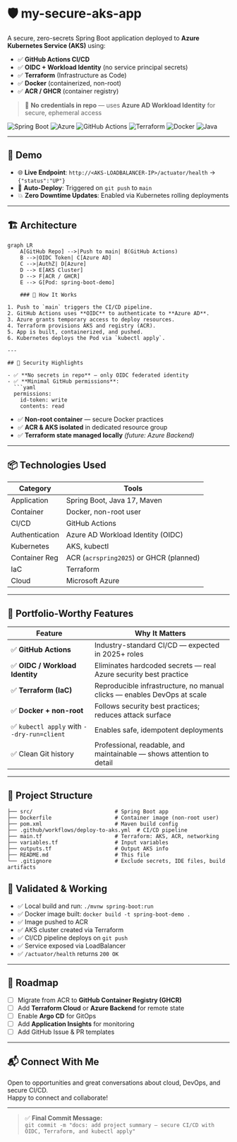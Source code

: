 # 🛡️ my-secure-aks-app

A secure, zero-secrets Spring Boot application deployed to **Azure Kubernetes Service (AKS)** using:

- ✅ **GitHub Actions CI/CD**
- ✅ **OIDC + Workload Identity** (no service principal secrets)
- ✅ **Terraform** (Infrastructure as Code)
- ✅ **Docker** (containerized, non-root)
- ✅ **ACR / GHCR** (container registry)

> 🔐 **No credentials in repo** — uses **Azure AD Workload Identity** for secure, ephemeral access

![Spring Boot](https://img.shields.io/badge/Spring_Boot-%236DB33F?logo=spring&logoColor=white)
![Azure](https://img.shields.io/badge/Azure-0078D4?logo=microsoftazure&logoColor=white)
![GitHub Actions](https://img.shields.io/badge/GitHub_Actions-2088FF?logo=github-actions&logoColor=white)
![Terraform](https://img.shields.io/badge/Terraform-%235835CC?logo=terraform&logoColor=white)
![Docker](https://img.shields.io/badge/Docker-%232496ED?logo=docker&logoColor=white)
![Java](https://img.shields.io/badge/Java-ED8B00?logo=openjdk&logoColor=white)

---

## 🎯 Demo

- 🌐 **Live Endpoint**: `http://<AKS-LOADBALANCER-IP>/actuator/health` → `{"status":"UP"}`
- 🔄 **Auto-Deploy**: Triggered on `git push` to `main`
- 💥 **Zero Downtime Updates**: Enabled via Kubernetes rolling deployments

---

## 🏗️ Architecture

```mermaid
graph LR
    A[GitHub Repo] -->|Push to main| B(GitHub Actions)
    B -->|OIDC Token| C[Azure AD]
    C -->|AuthZ| D[Azure]
    D --> E[AKS Cluster]
    D --> F[ACR / GHCR]
    E --> G[Pod: spring-boot-demo]   

    ### 🔗 How It Works

1. Push to `main` triggers the CI/CD pipeline.
2. GitHub Actions uses **OIDC** to authenticate to **Azure AD**.
3. Azure grants temporary access to deploy resources.
4. Terraform provisions AKS and registry (ACR).
5. App is built, containerized, and pushed.
6. Kubernetes deploys the Pod via `kubectl apply`.

---

## 🔐 Security Highlights

- ✅ **No secrets in repo** — only OIDC federated identity
- ✅ **Minimal GitHub permissions**:
  ```yaml
  permissions:
    id-token: write
    contents: read   
  ```

- ✅ **Non-root container** — secure Docker practices
- ✅ **ACR & AKS isolated** in dedicated resource group
- ✅ **Terraform state managed locally** *(future: Azure Backend)*

---

## 📦 Technologies Used

| Category       | Tools |
|----------------|-------|
| Application    | Spring Boot, Java 17, Maven |
| Container      | Docker, non-root user |
| CI/CD          | GitHub Actions |
| Authentication | Azure AD Workload Identity (OIDC) |
| Kubernetes     | AKS, kubectl |
| Container Reg  | ACR (`acrspring2025`) or GHCR (planned) |
| IaC            | Terraform |
| Cloud          | Microsoft Azure |

---

## 🌟 Portfolio-Worthy Features

| Feature | Why It Matters |
|--------|----------------|
| ✅ **GitHub Actions** | Industry-standard CI/CD — expected in 2025+ roles |
| ✅ **OIDC / Workload Identity** | Eliminates hardcoded secrets — real Azure security best practice |
| ✅ **Terraform (IaC)** | Reproducible infrastructure, no manual clicks — enables DevOps at scale |
| ✅ **Docker + non-root** | Follows security best practices; reduces attack surface |
| ✅ `kubectl apply` with `--dry-run=client` | Enables safe, idempotent deployments |
| ✅ Clean Git history | Professional, readable, and maintainable — shows attention to detail |

---

## 📂 Project Structure

``` my-secure-aks-app/
├── src/                          # Spring Boot app
├── Dockerfile                    # Container image (non-root user)
├── pom.xml                       # Maven build config
├── .github/workflows/deploy-to-aks.yml  # CI/CD pipeline
├── main.tf                       # Terraform: AKS, ACR, networking
├── variables.tf                  # Input variables
├── outputs.tf                    # Output AKS info
├── README.md                     # This file
└── .gitignore                    # Exclude secrets, IDE files, build artifacts   
```

## 🧪 Validated & Working

- ✅ Local build and run: `./mvnw spring-boot:run`
- ✅ Docker image built: `docker build -t spring-boot-demo .`
- ✅ Image pushed to ACR
- ✅ AKS cluster created via Terraform
- ✅ CI/CD pipeline deploys on `git push`
- ✅ Service exposed via LoadBalancer
- ✅ `/actuator/health` returns `200 OK`

---

## 🚧 Roadmap

- [ ] Migrate from ACR to **GitHub Container Registry (GHCR)**
- [ ] Add **Terraform Cloud** or **Azure Backend** for remote state
- [ ] Enable **Argo CD** for GitOps
- [ ] Add **Application Insights** for monitoring
- [ ] Add GitHub Issue & PR templates

---

## 📬 Connect With Me

Open to opportunities and great conversations about cloud, DevOps, and secure CI/CD.  
Happy to connect and collaborate!

---

> ✅ **Final Commit Message:**  
> `git commit -m "docs: add project summary — secure CI/CD with OIDC, Terraform, and kubectl apply"`
>
